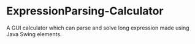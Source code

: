 # ExpressionParsing-Calculator
A GUI calculator which can parse and solve long expression made using Java Swing elements.

